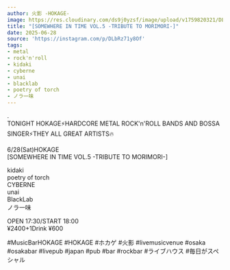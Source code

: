 ```yaml
---
author: 火影 -HOKAGE-
image: https://res.cloudinary.com/ds9j0yzsf/image/upload/v1759820321/DLbRz71y8Of.jpg
title: "[SOMEWHERE IN TIME VOL.5 -TRIBUTE TO MORIMORI-]"
date: 2025-06-28
source: 'https://instagram.com/p/DLbRz71y8Of'
tags:
- metal
- rock'n'roll
- kidaki
- cyberne
- unai
- blacklab
- poetry of torch
- ノラ一味
---
```

.<br>
TONIGHT HOKAGE⚡️HARDCORE METAL ROCK'n'ROLL BANDS AND BOSSA SINGER⚡️THEY ALL GREAT ARTISTS🔥

6/28(Sat)HOKAGE<br>
[SOMEWHERE IN TIME VOL.5 -TRIBUTE TO MORIMORI-]

kidaki<br>
poetry of torch<br>
CYBERNE<br>
unai<br>
BlackLab<br>
ノラ一味

OPEN 17:30/START 18:00<br>
¥2400+1Drink ¥600

#MusicBarHOKAGE #HOKAGE #ホカゲ #火影 #livemusicvenue #osaka #osakabar #livepub #japan #pub #bar #rockbar #ライブハウス #毎日がスペシャル